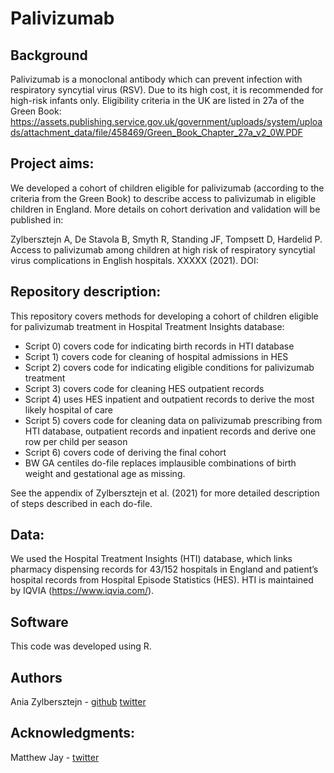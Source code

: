# Palivizumab

## Background
Palivizumab is a monoclonal antibody which can prevent infection with respiratory syncytial virus (RSV). Due to its high cost, it is recommended for high-risk infants only. Eligibility criteria in the UK are listed in 27a of the Green Book:  https://assets.publishing.service.gov.uk/government/uploads/system/uploads/attachment_data/file/458469/Green_Book_Chapter_27a_v2_0W.PDF

## Project aims:
We developed a cohort of children eligible for palivizumab (according to the criteria from the Green Book) to describe access to palivizumab in eligible children in England. More details on cohort derivation and validation will be published in:

Zylbersztejn A, De Stavola B, Smyth R, Standing JF, Tompsett D, Hardelid P. Access to palivizumab among children at high risk of respiratory syncytial virus complications in English hospitals. XXXXX (2021). DOI: 

## Repository description:
This repository covers methods for developing a cohort of children eligible for palivizumab treatment in Hospital Treatment Insights database:
- Script 0) covers code for indicating birth records in HTI database	
- Script 1) covers code for cleaning of hospital admissions in HES
- Script 2) covers code for indicating eligible conditions for palivizumab treatment
- Script 3) covers code for cleaning  HES outpatient records
- Script 4) uses HES inpatient and outpatient records to derive the most likely hospital of care
- Script 5) covers code for cleaning data on palivizumab prescribing from HTI database, outpatient records and inpatient records and derive one row per child per season
- Script 6) covers code of deriving the final cohort
- BW GA centiles do-file replaces implausible combinations of birth weight and gestational age as missing. 

See the appendix of Zylbersztejn et al. (2021) for more detailed description of steps described in each do-file.


## Data:
We used the Hospital Treatment Insights (HTI) database, which links pharmacy dispensing records for 43/152 hospitals in England and patient’s hospital records from Hospital Episode Statistics (HES). HTI is maintained by IQVIA (https://www.iqvia.com/). 

## Software
This code was developed using R.

## Authors
Ania Zylbersztejn - [github](https://github.com/AniaZylb) [twitter](https://twitter.com/zylberek)

## Acknowledgments:
Matthew Jay -   [twitter](https://twitter.com/mattjayresearch)


